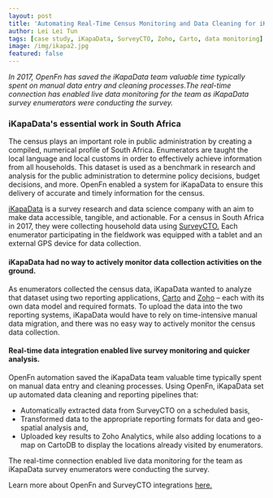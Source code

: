 ```yaml
---
layout: post
title: 'Automating Real-Time Census Monitoring and Data Cleaning for iKapaData'
author: Lei Lei Tun
tags: [case study, iKapaData, SurveyCTO, Zoho, Carto, data monitoring]
image: /img/ikapa2.jpg
featured: false
---
```


_In 2017, OpenFn has saved the iKapaData team valuable time typically spent on
manual data entry and cleaning processes.The real-time connection has enabled
live data monitoring for the team as iKapaData survey enumerators were
conducting the survey._

<!--truncate-->

### iKapaData's essential work in South Africa

The census plays an important role in public administration by creating a
compiled, numerical profile of South Africa. Enumerators are taught the local
language and local customs in order to effectively achieve information from all
households. This dataset is used as a benchmark in research and analysis for the
public administration to determine policy decisions, budget decisions, and more.
OpenFn enabled a system for iKapaData to ensure this delivery of accurate and
timely information for the census.

[iKapaData](http://ikapadata.com/) is a survey research and data science company
with an aim to make data accessible, tangible, and actionable. For a census in
South Africa in 2017, they were collecting household data using
[SurveyCTO.](https://www.surveycto.com/) Each enumerator participating in the
fieldwork was equipped with a tablet and an external GPS device for data
collection.

#### iKapaData had no way to actively monitor data collection activities on the ground.

As enumerators collected the census data, iKapaData wanted to analyze that
dataset using two reporting applications, [Carto](https://carto.com/) and
[Zoho](https://www.zoho.com/) – each with its own data model and required
formats. To upload the data into the two reporting systems, iKapaData would have
to rely on time-intensive manual data migration, and there was no easy way to
actively monitor the census data collection.

#### Real-time data integration enabled live survey monitoring and quicker analysis.

OpenFn automation saved the iKapaData team valuable time typically spent on
manual data entry and cleaning processes. Using OpenFn, iKapaData set up
automated data cleaning and reporting pipelines that:

- Automatically extracted data from SurveyCTO on a scheduled basis,
- Transformed data to the appropriate reporting formats for data and geo-spatial
  analysis and,
- Uploaded key results to Zoho Analytics, while also adding locations to a map
  on CartoDB to display the locations already visited by enumerators.

The real-time connection enabled live data monitoring for the team as iKapaData
survey enumerators were conducting the survey.

Learn more about OpenFn and SurveyCTO integrations
[here.](https://www.surveycto.com/blog/connecting-with-openfn/)
